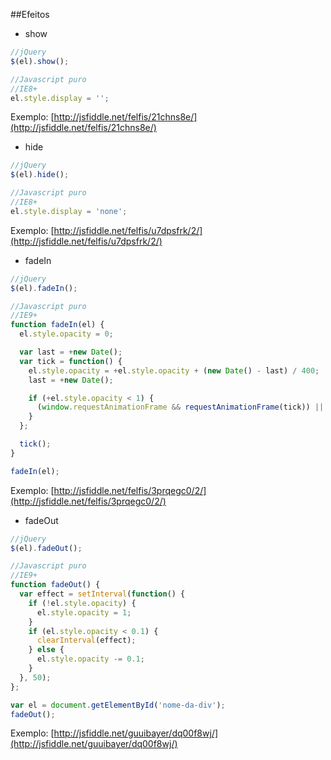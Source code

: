 ##Efeitos

- show

```javascript
//jQuery
$(el).show();

//Javascript puro
//IE8+
el.style.display = '';
```

Exemplo: [http://jsfiddle.net/felfis/21chns8e/](http://jsfiddle.net/felfis/21chns8e/)

- hide

```javascript
//jQuery
$(el).hide();

//Javascript puro
//IE8+
el.style.display = 'none';
```

Exemplo: [http://jsfiddle.net/felfis/u7dpsfrk/2/](http://jsfiddle.net/felfis/u7dpsfrk/2/)

- fadeIn

```javascript
//jQuery
$(el).fadeIn();

//Javascript puro
//IE9+
function fadeIn(el) {
  el.style.opacity = 0;

  var last = +new Date();
  var tick = function() {
    el.style.opacity = +el.style.opacity + (new Date() - last) / 400;
    last = +new Date();

    if (+el.style.opacity < 1) {
      (window.requestAnimationFrame && requestAnimationFrame(tick)) || setTimeout(tick, 16)
    }
  };

  tick();
}

fadeIn(el);
```

Exemplo: [http://jsfiddle.net/felfis/3prqegc0/2/](http://jsfiddle.net/felfis/3prqegc0/2/)

- fadeOut

```javascript
//jQuery
$(el).fadeOut();

//Javascript puro
//IE9+
function fadeOut() {
  var effect = setInterval(function() {
    if (!el.style.opacity) {
      el.style.opacity = 1;
    }
    if (el.style.opacity < 0.1) {
      clearInterval(effect);
    } else {
      el.style.opacity -= 0.1;
    }
  }, 50);
};

var el = document.getElementById('nome-da-div');
fadeOut();

```

Exemplo: [http://jsfiddle.net/guuibayer/dq00f8wj/](http://jsfiddle.net/guuibayer/dq00f8wj/)

